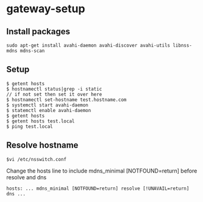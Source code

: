 # gateway-setup

## Install packages

```
sudo apt-get install avahi-daemon avahi-discover avahi-utils libnss-mdns mdns-scan
```

## Setup
```
$ getent hosts
$ hostnamectl status|grep -i static
// if not set then set it over here
$ hostnamectl set-hostname test.hostname.com
$ systemctl start avahi-daemon
$ statemctl enable avahi-daemon
$ getent hosts
$ getent hosts test.local
$ ping test.local
```

## Resolve hostname
```
$vi /etc/nsswitch.conf
```
 Change the hosts line to include mdns_minimal [NOTFOUND=return] before resolve and dns   
    
 ```
 hosts: ... mdns_minimal [NOTFOUND=return] resolve [!UNAVAIL=return] dns ...
 ```
